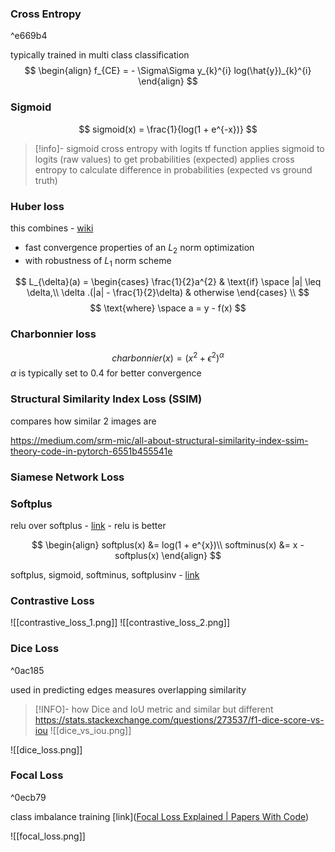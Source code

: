 ### Cross Entropy

^e669b4

typically trained in multi class classification
$$
\begin{align}
f_{CE} = - \Sigma\Sigma y_{k}^{i} log(\hat{y})_{k}^{i}
\end{align}
$$


### Sigmoid
$$
sigmoid(x) = \frac{1}{log(1 + e^{-x})}
$$
>[!info]- sigmoid cross entropy with logits
>tf function
>applies sigmoid to logits (raw values) to get probabilities (expected)
>applies cross entropy to calculate difference in probabilities (expected vs ground truth)
>

### Huber loss
this combines - [wiki](https://en.wikipedia.org/wiki/Huber_loss)
- fast convergence properties of an $L_2$ norm optimization 
- with robustness of $L_{1}$ norm scheme

$$
L_{\delta}(a) = 
\begin{cases}
\frac{1}{2}a^{2} & \text{if} \space |a| \leq \delta,\\
\delta .(|a| - \frac{1}{2}\delta) & otherwise
\end{cases}
\\
$$
$$
\text{where} \space a = y - f(x)
$$

### Charbonnier loss
$$
charbonnier(x) = (x^{2} + \epsilon^{2})^{\alpha}
$$
$\alpha$ is typically set to $0.4$ for better convergence

### Structural Similarity Index Loss (SSIM)
compares how similar 2 images are 

https://medium.com/srm-mic/all-about-structural-similarity-index-ssim-theory-code-in-pytorch-6551b455541e

### Siamese Network Loss


### Softplus
relu over softplus - [link](https://stats.stackexchange.com/questions/146057/what-are-the-benefits-of-using-relu-over-softplus-as-activation-functions)
	- relu is better

$$
\begin{align}
softplus(x) &= log(1 + e^{x})\\
softminus(x) &= x - softplus(x)
\end{align}
$$

softplus, sigmoid, softminus, softplusinv - [link](https://jiafulow.github.io/blog/2019/07/11/softplus-and-softminus/)

### Contrastive Loss
![[contrastive_loss_1.png]]
![[contrastive_loss_2.png]]

### Dice Loss

^0ac185

used in predicting edges 
measures overlapping similarity
>[!INFO]- how Dice and IoU metric and similar but different
>https://stats.stackexchange.com/questions/273537/f1-dice-score-vs-iou
>![[dice_vs_iou.png]]




![[dice_loss.png]]

### Focal Loss

^0ecb79

class imbalance training [link]([Focal Loss Explained | Papers With Code](https://paperswithcode.com/method/focal-loss#:~:text=Focal%20loss%20applies%20a%20modulating,in%20the%20correct%20class%20increases.))

![[focal_loss.png]]
